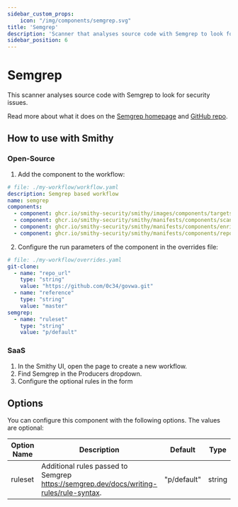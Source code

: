 ```yaml
---
sidebar_custom_props:
    icon: "/img/components/semgrep.svg"
title: 'Semgrep'
description: 'Scanner that analyses source code with Semgrep to look for security issues.'
sidebar_position: 6
---
```


# Semgrep

This scanner analyses source code with Semgrep to look for security issues.

Read more about what it does on the [Semgrep homepage](https://semgrep.dev/)
and [GitHub repo](https://github.com/semgrep/semgrep).

## How to use with Smithy

### Open-Source

1. Add the component to the workflow:

```yaml
# file: ./my-workflow/workflow.yaml
description: Semgrep based workflow
name: semgrep
components:
  - component: ghcr.io/smithy-security/smithy/images/components/targets/git-clone:v1.3.4
  - component: ghcr.io/smithy-security/smithy/manifests/components/scanners/semgrep:v1.2.2
  - component: ghcr.io/smithy-security/smithy/manifests/components/enrichers/custom-annotation:v0.1.2
  - component: ghcr.io/smithy-security/smithy/manifests/components/reporters/json-logger:v1.0.2
```

2. Configure the run parameters of the component in the overrides file:

```yaml
# file: ./my-workflow/overrides.yaml
git-clone:
  - name: "repo_url"
    type: "string"
    value: "https://github.com/0c34/govwa.git"
  - name: "reference"
    type: "string"
    value: "master"
semgrep:
  - name: "ruleset"
    type: "string"
    value: "p/default"
```

### SaaS

1. In the Smithy UI, open the page to create a new workflow.
2. Find Semgrep in the Producers dropdown.
3. Configure the optional rules in the form

## Options

You can configure this component with the following options. The values are
optional:

| Option Name | Description                                                                            | Default     | Type   |
|-------------|----------------------------------------------------------------------------------------|-------------|--------|
| ruleset     | Additional rules passed to Semgrep https://semgrep.dev/docs/writing-rules/rule-syntax. | "p/default" | string |
